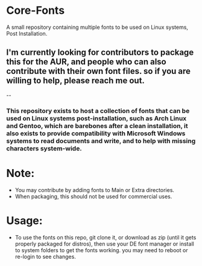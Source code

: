 # Core-Fonts
A small repository containing multiple fonts to be used on Linux systems, Post Installation.

## I'm currently looking for contributors to package this for the AUR, and people who can also contribute with their own font files. so if you are willing to help, please reach me out.

--


### This repository exists to host a collection of fonts that can be used on Linux systems post-installation, such as Arch Linux and Gentoo, which are barebones after a clean installation, it also exists to provide compatibility with Microsoft Windows systems to read documents and write, and to help with missing characters system-wide. 

# Note:
* You may contribute by adding fonts to Main or Extra directories.
* When packaging, this should not be used for commercial uses.



# Usage:
* To use the fonts on this repo, git clone it, or download as zip (until it gets properly packaged for distros), then use your DE font manager or install to system folders to get the fonts working. you may need to reboot or re-login to see changes.

